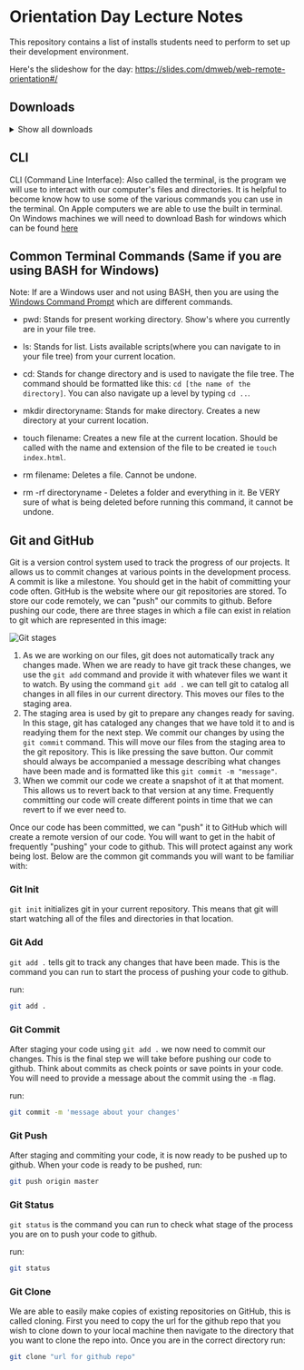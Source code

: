 # Orientation Day Lecture Notes
This repository contains a list of installs students need to perform to set up their development environment.

Here's the slideshow for the day: https://slides.com/dmweb/web-remote-orientation#/
## Downloads
<details>
  <summary>Show all downloads</summary>

### Git/Git-bash

Mac users may already have Git installed. Check by typing `git --version` in the terminal. If it's not installdd, download it at: 

MacOS - https://git-scm.com/downloads

Windows users can download git bash which is an BASH (unix) emulator to run Git. It just makes it easier to run Git without any configuration.

Windows - https://gitforwindows.org/

### GitHub
To use Git properly, you will also need a GitHub account. When you first install Git, you will configure your username, email, and password to GitHub to work with Git that was just installed.

Link - https://www.github.com


### Node/NPM
Link - https://nodejs.org/en/download/

Node allows you to run JavaScript outside the browser (uses the same JavaScript engine).  This will also install npm too. Npm is the tool you use to install packages to your app.  Yarn is an alternative to Npm, you just have to install it manually.
### VSCode
Visual Studio Code is a very popular code editor used for frontend development.  

Link - https://code.visualstudio.com/download

Students using windows can change the default terminal in VSCode shell by typing `ctrl + shift + p` to open the search bar. Once the search bar is opened, type `select default shell`. You will be able to select Bash as an option.

### Repl.it
Link - https://repl.it/

Repl is a popular live code editor. It is a good way to share and test code online.

</details>

## CLI

CLI (Command Line Interface): Also called the terminal, is the program we will use to interact with our computer's files and directories. It is helpful to become know how to use some of the various commands you can use in the terminal. On Apple computers we are able to use the built in terminal. On Windows machines we will need to download Bash for windows which can be found [here](https://gitforwindows.org/)

## Common Terminal Commands (Same if you are using BASH for Windows)
Note: If are a Windows user and not using BASH, then you are using the <a href="https://red-dot-geek.com/basic-windows-command-prompt-commands/#sec-basic">Windows Command Prompt</a> which are different commands.

- pwd: Stands for present working directory. Show's where you currently are in your file tree.

- ls: Stands for list. Lists available scripts(where you can navigate to in your file tree) from your current location.

- cd: Stands for change directory and is used to navigate the file tree. The command should be formatted like this: `cd [the name of the directory]`. You can also navigate up a level by typing `cd ..`.

- mkdir directoryname: Stands for make directory. Creates a new directory at your current location.

- touch filename: Creates a new file at the current location. Should be called with the name and extension of the file to be created ie `touch index.html`.

- rm filename: Deletes a file. Cannot be undone.

- rm -rf directoryname - Deletes a folder and everything in it. Be VERY sure of what is being deleted before running this command, it cannot be undone.

## Git and GitHub

Git is a version control system used to track the progress of our projects. It allows us to commit changes at various points in the development process. A commit is like a milestone. You should get in the habit of committing your code often. GitHub is the website where our git repositories are stored. To store our code remotely, we can "push" our commits to github. Before pushing our code, there are three stages in which a file can exist in relation to git which are represented in this image:

![Git stages](https://res.cloudinary.com/practicaldev/image/fetch/s--Si7ksd-d--/c_limit%2Cf_auto%2Cfl_progressive%2Cq_auto%2Cw_880/https://cdn-images-1.medium.com/max/800/1%2AdiRLm1S5hkVoh5qeArND0Q.png)

1. As we are working on our files, git does not automatically track any changes made. When we are ready to have git track these changes, we use the `git add` command and provide it with whatever files we want it to watch. By using the command `git add .` we can tell git to catalog all changes in all files in our current directory. This moves our files to the staging area.
2. The staging area is used by git to prepare any changes ready for saving. In this stage, git has cataloged any changes that we have told it to and is readying them for the next step. We commit our changes by using the `git commit` command. This will move our files from the staging area to the git repository. This is like pressing the save button. Our commit should always be accompanied a message describing what changes have been made and is formatted like this `git commit -m "message"`.
3. When we commit our code we create a snapshot of it at that moment. This allows us to revert back to that version at any time. Frequently committing our code will create different points in time that we can revert to if we ever need to.

Once our code has been committed, we can "push" it to GitHub which will create a remote version of our code. You will want to get in the habit of frequently "pushing" your code to github. This will protect against any work being lost. Below are the common git commands you will want to be familiar with:

### Git Init

`git init` initializes git in your current repository. This means that git will start watching all of the files and directories in that location.

### Git Add

`git add .` tells git to track any changes that have been made. This is the command you can run to start the process of pushing your code to github.

run:

```bash
git add .
```

### Git Commit

After staging your code using `git add .` we now need to commit our changes. This is the final step we will take before pushing our code to github. Think about commits as check points or save points in your code. You will need to provide a message about the commit using the `-m` flag.

run:

```bash
git commit -m 'message about your changes'
```

### Git Push

After staging and commiting your code, it is now ready to be pushed up to github. When your code is ready to be pushed, run:

```bash
git push origin master
```

### Git Status

`git status` is the command you can run to check what stage of the process you are on to push your code to github.

run:

```bash
git status
```

### Git Clone

We are able to easily make copies of existing repositories on GitHub, this is called cloning. First you need to copy the url for the github repo that you wish to clone down to your local machine then navigate to the directory that you want to clone the repo into. Once you are in the correct directory run:

```bash
git clone "url for github repo"
```